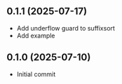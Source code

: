 ## 0.1.1 (2025-07-17)

* Add underflow guard to suffixsort
* Add example

## 0.1.0 (2025-07-10)

* Initial commit
